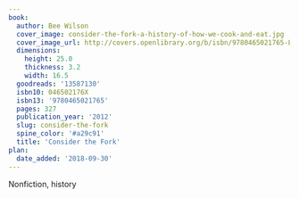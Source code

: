 ```yaml
---
book:
  author: Bee Wilson
  cover_image: consider-the-fork-a-history-of-how-we-cook-and-eat.jpg
  cover_image_url: http://covers.openlibrary.org/b/isbn/9780465021765-L.jpg
  dimensions:
    height: 25.0
    thickness: 3.2
    width: 16.5
  goodreads: '13587130'
  isbn10: 046502176X
  isbn13: '9780465021765'
  pages: 327
  publication_year: '2012'
  slug: consider-the-fork
  spine_color: '#a29c91'
  title: 'Consider the Fork'
plan:
  date_added: '2018-09-30'
---
```


Nonfiction, history

